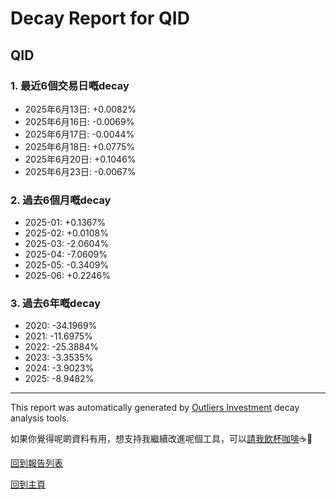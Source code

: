 # Decay Report for QID

## QID

### 1. 最近6個交易日嘅decay

- 2025年6月13日: +0.0082%
- 2025年6月16日: -0.0069%
- 2025年6月17日: -0.0044%
- 2025年6月18日: +0.0775%
- 2025年6月20日: +0.1046%
- 2025年6月23日: -0.0067%

### 2. 過去6個月嘅decay

- 2025-01: +0.1367%
- 2025-02: +0.0108%
- 2025-03: -2.0604%
- 2025-04: -7.0609%
- 2025-05: -0.3409%
- 2025-06: +0.2246%

### 3. 過去6年嘅decay

- 2020: -34.1969%
- 2021: -11.6975%
- 2022: -25.3884%
- 2023: -3.3535%
- 2024: -3.9023%
- 2025: -8.9482%

------------------------------
This report was automatically generated by [Outliers Investment](https://outliersecon.github.io/Outliers-Investment/) decay analysis tools.

如果你覺得呢啲資料有用，想支持我繼續改進呢個工具，可以[請我飲杯咖啡](https://buymeacoffee.com/outliersecon)☕🙏

[回到報告列表](https://outliersecon.github.io/Outliers-Investment/reports/reports_public)

[回到主頁](https://outliersecon.github.io/Outliers-Investment/)